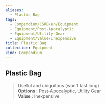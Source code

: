 ```yaml
---
aliases:
  - Plastic Bag
tags:
  - Compendium/CSRD/en/Equipment
  - Equipment/Post-Apocalyptic
  - Equipment/Utility-Gear
  - Equipment/Value/Inexpensive
title: Plastic Bag
collection: Equipment
kind: Compendium
---
```

## Plastic Bag  
  
>Useful and ubiquitous (won't last long)  
> **Options :** Post-Apocalyptic, Utility Gear  
> **Value :** Inexpensive